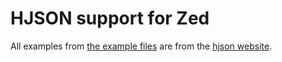 # HJSON support for Zed

All examples from [the example files](../example_files) are from the [hjson website](https://hjson.github.io).
